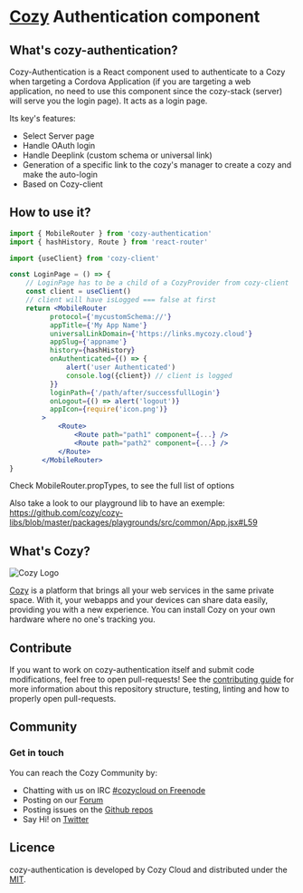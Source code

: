 [Cozy] Authentication component
==================

What's cozy-authentication?
----------------

Cozy-Authentication is a React component used to authenticate to a Cozy when targeting a Cordova Application (if you are targeting a web application, no need to use this component since the cozy-stack (server) will serve you the login page). It acts as a login page.

Its key's features: 
- Select Server page
- Handle OAuth login 
- Handle Deeplink (custom schema or universal link)
- Generation of a specific link to the cozy's manager to create a cozy and make the auto-login
- Based on Cozy-client 

How to use it?
----------------

```jsx
import { MobileRouter } from 'cozy-authentication'
import { hashHistory, Route } from 'react-router'

import {useClient} from 'cozy-client'

const LoginPage = () => {
    // LoginPage has to be a child of a CozyProvider from cozy-client
    const client = useClient()
    // client will have isLogged === false at first
    return <MobileRouter
          protocol={'mycustomSchema://'}
          appTitle={'My App Name'}
          universalLinkDomain={'https://links.mycozy.cloud'}
          appSlug={'appname'}
          history={hashHistory}
          onAuthenticated={() => {
              alert('user Authenticated')
              console.log({client}) // client is logged
          }}
          loginPath={'/path/after/successfullLogin'}
          onLogout={() => alert('logout')}
          appIcon={require('icon.png')}
        >
            <Route>
                <Route path="path1" component={...} />
                <Route path="path2" component={...} />
            </Route>
        </MobileRouter>
}
```

Check MobileRouter.propTypes, to see the full list of options

Also take a look to our playground lib to have an exemple: https://github.com/cozy/cozy-libs/blob/master/packages/playgrounds/src/common/App.jsx#L59

What's Cozy?
------------

![Cozy Logo](https://cdn.rawgit.com/cozy/cozy-guidelines/master/templates/cozy_logo_small.svg)

[Cozy] is a platform that brings all your web services in the same private space.  With it, your webapps and your devices can share data easily, providing you with a new experience. You can install Cozy on your own hardware where no one's tracking you.

Contribute
----------

If you want to work on cozy-authentication itself and submit code modifications, feel free to open pull-requests! See the [contributing guide][contribute] for more information about this repository structure, testing, linting and how to properly open pull-requests.

Community
---------

### Get in touch

You can reach the Cozy Community by:

- Chatting with us on IRC [#cozycloud on Freenode][freenode]
- Posting on our [Forum][forum]
- Posting issues on the [Github repos][github]
- Say Hi! on [Twitter][twitter]


Licence
-------

cozy-authentication is developed by Cozy Cloud and distributed under the [MIT].


[cozy]: https://cozy.io "Cozy Cloud"
[MIT]: https://opensource.org/licenses/MIT
[contribute]: CONTRIBUTING.md
[freenode]: http://webchat.freenode.net/?randomnick=1&channels=%23cozycloud&uio=d4
[forum]: https://forum.cozy.io/
[github]: https://github.com/cozy/
[twitter]: https://twitter.com/mycozycloud
